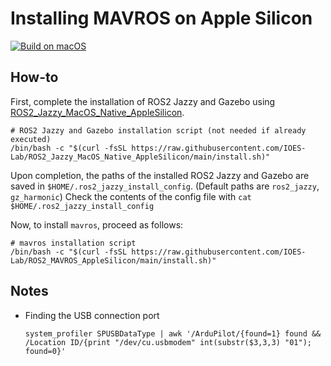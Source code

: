 # Installing MAVROS on Apple Silicon

[![Build on macOS](https://github.com/IOES-Lab/ROS2_MAVROS_AppleSilicon/actions/workflows/build.yml/badge.svg)](https://github.com/IOES-Lab/ROS2_MAVROS_AppleSilicon/actions/workflows/build.yml)

## How-to

First, complete the installation of ROS2 Jazzy and Gazebo using [ROS2_Jazzy_MacOS_Native_AppleSilicon](https://github.com/IOES-Lab/ROS2_Jazzy_MacOS_Native_AppleSilicon).
```
# ROS2 Jazzy and Gazebo installation script (not needed if already executed)
/bin/bash -c "$(curl -fsSL https://raw.githubusercontent.com/IOES-Lab/ROS2_Jazzy_MacOS_Native_AppleSilicon/main/install.sh)"
```
Upon completion, the paths of the installed ROS2 Jazzy and Gazebo are saved in `$HOME/.ros2_jazzy_install_config`. (Default paths are `ros2_jazzy`, `gz_harmonic`)
Check the contents of the config file with `cat $HOME/.ros2_jazzy_install_config`

Now, to install `mavros`, proceed as follows:

```
# mavros installation script
/bin/bash -c "$(curl -fsSL https://raw.githubusercontent.com/IOES-Lab/ROS2_MAVROS_AppleSilicon/main/install.sh)"

```

## Notes

- Finding the USB connection port
  ```
  system_profiler SPUSBDataType | awk '/ArduPilot/{found=1} found && /Location ID/{print "/dev/cu.usbmodem" int(substr($3,3,3) "01"); found=0}'
  ```
